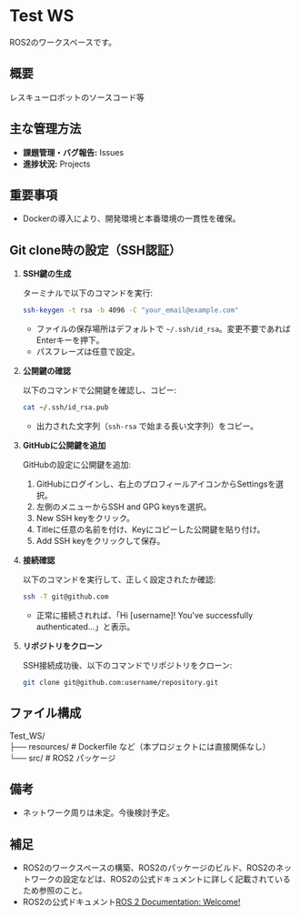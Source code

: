 # Test WS

ROS2のワークスペースです。

## 概要

レスキューロボットのソースコード等

## 主な管理方法

-   **課題管理・バグ報告:** Issues
-   **進捗状況:** Projects

## 重要事項

-   Dockerの導入により、開発環境と本番環境の一貫性を確保。

## Git clone時の設定（SSH認証）

1.  **SSH鍵の生成**

    ターミナルで以下のコマンドを実行:

    ```bash
    ssh-keygen -t rsa -b 4096 -C "your_email@example.com"
    ```

    -   ファイルの保存場所はデフォルトで `~/.ssh/id_rsa`。変更不要であればEnterキーを押下。
    -   パスフレーズは任意で設定。

2.  **公開鍵の確認**

    以下のコマンドで公開鍵を確認し、コピー:

    ```bash
    cat ~/.ssh/id_rsa.pub
    ```

    -   出力された文字列（`ssh-rsa` で始まる長い文字列）をコピー。

3.  **GitHubに公開鍵を追加**

    GitHubの設定に公開鍵を追加:

    1.  GitHubにログインし、右上のプロフィールアイコンからSettingsを選択。
    2.  左側のメニューからSSH and GPG keysを選択。
    3.  New SSH keyをクリック。
    4.  Titleに任意の名前を付け、Keyにコピーした公開鍵を貼り付け。
    5.  Add SSH keyをクリックして保存。

4.  **接続確認**

    以下のコマンドを実行して、正しく設定されたか確認:

    ```bash
    ssh -T git@github.com
    ```

    -   正常に接続されれば、「Hi \[username]\! You've successfully authenticated...」と表示。

5.  **リポジトリをクローン**

    SSH接続成功後、以下のコマンドでリポジトリをクローン:

    ```bash
    git clone git@github.com:username/repository.git
    ```

## ファイル構成

Test_WS/  
├── resources/ # Dockerfile など（本プロジェクトには直接関係なし）  
└── src/ # ROS2 パッケージ  


## 備考

-   ネットワーク周りは未定。今後検討予定。

## 補足
-   ROS2のワークスペースの構築、ROS2のパッケージのビルド、ROS2のネットワークの設定などは、ROS2の公式ドキュメントに詳しく記載されているため参照のこと。
-   ROS2の公式ドキュメント[ROS 2 Documentation: Welcome\!](https://docs.ros.org/en/humble/index.html)
